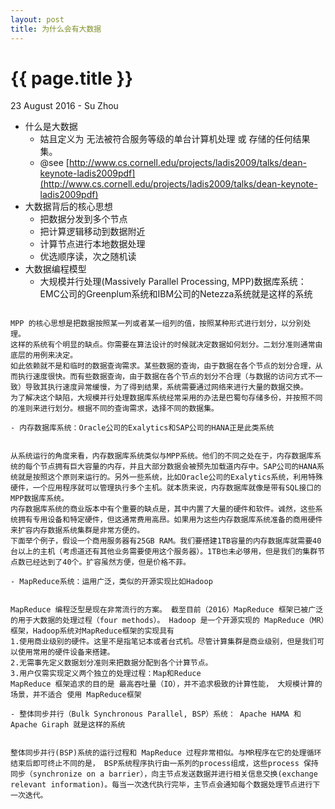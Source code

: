 ```yaml
---
layout: post
title: 为什么会有大数据
---
```


{{ page.title }}
================

<p class="meta">23 August 2016 - Su Zhou</p>

- 什么是大数据
    - 姑且定义为 无法被符合服务等级的单台计算机处理 或 存储的任何结果集。
    - @see [http://www.cs.cornell.edu/projects/ladis2009/talks/dean-keynote-ladis2009pdf](http://www.cs.cornell.edu/projects/ladis2009/talks/dean-keynote-ladis2009pdf) 
- 大数据背后的核心思想
    - 把数据分发到多个节点
    - 把计算逻辑移动到数据附近
    - 计算节点进行本地数据处理
    - 优选顺序读，次之随机读
- 大数据编程模型
    - 大规模并行处理(Massively Parallel Processing, MPP)数据库系统：EMC公司的Greenplum系统和IBM公司的Netezza系统就是这样的系统
<pre><code>
MPP 的核心思想是把数据按照某一列或者某一组列的值，按照某种形式进行划分，以分别处理。
这样的系统有个明显的缺点。你需要在算法设计的时候就决定数据如何划分。二划分准则通常由底层的用例来决定。
如此依赖就不是和临时的数据查询需求。某些数据的查询，由于数据在各个节点的划分合理，从而执行速度很快。而有些数据查询，由于数据在各个节点的划分不合理（与数据的访问方式不一致）导致其执行速度异常缓慢，为了得到结果，系统需要通过网络来进行大量的数据交换。
为了解决这个缺陷，大规模并行处理数据库系统经常采用的办法是巴蜀句存储多份，并按照不同的准则来进行划分。根据不同的查询需求，选择不同的数据集。
</code></pre>
    - 内存数据库系统：Oracle公司的Exalytics和SAP公司的HANA正是此类系统
<pre><code>
从系统运行的角度来看，内存数据库系统类似与MPP系统。他们的不同之处在于，内存数据库系统的每个节点拥有巨大容量的内存，并且大部分数据会被预先加载道内存中。SAP公司的HANA系统就是按照这个原则来运行的。另外一些系统，比如Oracle公司的Exalytics系统，利用特殊硬件，一个应用程序就可以管理执行多个主机。就本质来说，内存数据库就像是带有SQL接口的MPP数据库系统。
内存数据库系统的商业版本中有个重要的缺点是，其中内置了大量的硬件和软件。诚然，这些系统拥有专用设备和特定硬件，但这通常费用高昂。如果用为这些内存数据库系统准备的商用硬件来扩容内存数据系统集群是非常方便的。
下面举个例子，假设一个商用服务器有25GB RAM。我们要搭建1TB容量的内存数据库就需要40台以上的主机（考虑道还有其他业务需要使用这个服务器）。1TB也未必够用，但是我们的集群节点数已经达到了40个。扩容虽然方便，但是价格不菲。
</code></pre>
    - MapReduce系统：运用广泛，类似的开源实现比如Hadoop
<pre><code>
MapReduce 编程泛型是现在非常流行的方案。 截至目前（2016）MapReduce 框架已被广泛的用于大数据的处理过程（four methods）。 Hadoop 是一个开源实现的 MapReduce（MR）框架，Hadoop系统对MapReduce框架的实现具有
1.使用商业级别的硬件。这里不是指笔记本或者台式机。尽管计算集群是商业级别，但是我们可以使用常用的硬件设备来搭建。
2.无需事先定义数据划分准则来把数据分配到各个计算节点。
3.用户仅需实现定义两个独立的处理过程：Map和Reduce
MapReduce 框架追求的目的是 最高吞吐量（IO），并不追求极致的计算性能， 大规模计算的场景，并不适合 使用 MapReduce框架
</code></pre>
    - 整体同步并行（Bulk Synchronous Parallel, BSP）系统： Apache HAMA 和 Apache Giraph 就是这样的系统
<pre><code>
整体同步并行(BSP)系统的运行过程和 MapReduce 过程非常相似。与MR程序在它的处理循环结束后即可终止不同的是， BSP系统程序执行由一系列的process组成，这些process 保持同步（synchronize on a barrier），向主节点发送数据并进行相关信息交换(exchange relevant information)。每当一次迭代执行完毕，主节点会通知每个数据处理节点进行下一次迭代。
</code></pre>
